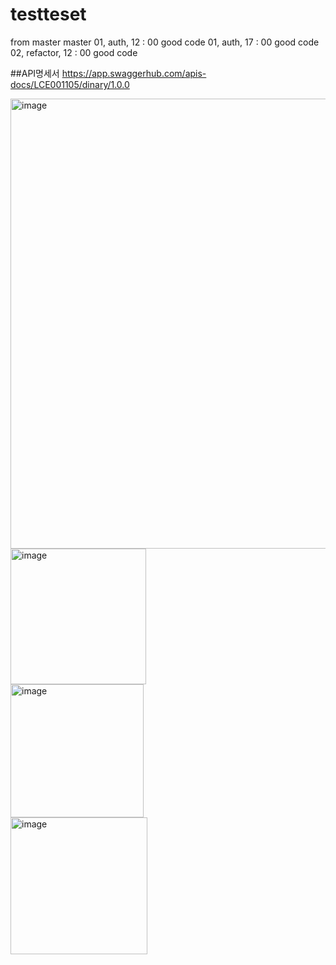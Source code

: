 # testteset
from master master
01, auth, 12 : 00 good code
01, auth, 17 : 00 good code
02, refactor, 12 : 00 good code

##API명세서
https://app.swaggerhub.com/apis-docs/LCE001105/dinary/1.0.0

<img width="720" alt="image" src="https://github.com/18101224/capd/assets/88484000/11b4972b-5b11-43c0-850b-67bb073bc51d">
<br>
<img width="217" alt="image" src="https://github.com/Leechaeun1/testteset/assets/88484000/09bbb81f-93ff-443b-8185-8dbc4b5a998f">
<br>
<img width="213" alt="image" src="https://github.com/Leechaeun1/testteset/assets/88484000/c328b1ab-a4f5-4dc9-9434-92522c830358">
<br>
<img width="219" alt="image" src="https://github.com/Leechaeun1/testteset/assets/88484000/2f8e95bc-8b8c-4451-b3a5-f4eba592752a">


